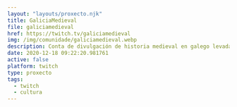 ```yaml
---
layout: "layouts/proxecto.njk"
title: GaliciaMedieval
file: galiciamedieval
href: https://twitch.tv/galiciamedieval
img: /img/comunidade/galiciamedieval.webp
description: Conta de divulgación de historia medieval en galego levada por Adrián e que intenta pasar un bo rato con todos vos namentres aprendemos algo (Biografía provisional)
date: 2020-12-18 09:22:20.981761
active: false
platform: twitch
type: proxecto
tags:
  - twitch
  - cultura
---
```

